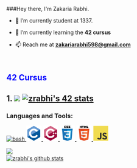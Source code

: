 ###Hey there, I'm Zakaria Rabhi.

- 🔭 I’m currently student at 1337.


- 🌱 I’m currently learning the **42 cursus**

- 📫 Reach me at **zakariarabhi598@gmail.com**
<br>
<h2 style="color: blue" > 42 Cursus <h2>
1. <img src="https://badge42.vercel.app/api/v2/cl1wlxh57001109mg04dwj69r/stats?cursusId=21&coalitionId=74" />
  <a href="https://github.com/oakoudad/badge42"><img src="https://badge.mediaplus.ma/binary/zrabhi" alt="zrabhi's 42 stats" /></a>
  
<h3 align="left">Languages and Tools:</h3>
<p align="left"> <a href="https://www.gnu.org/software/bash/" target="_blank"> <img src="https://www.vectorlogo.zone/logos/gnu_bash/gnu_bash-icon.svg" alt="bash" width="40" height="40"/> </a> <a href="https://www.cprogramming.com/" target="_blank"> <img src="https://raw.githubusercontent.com/devicons/devicon/master/icons/c/c-original.svg" alt="c" width="40" height="40"/> </a> <a href="https://www.w3schools.com/cpp/" target="_blank"> <img src="https://raw.githubusercontent.com/devicons/devicon/master/icons/cplusplus/cplusplus-original.svg" alt="cplusplus" width="40" height="40"/> </a> <a href="https://www.w3schools.com/css/" target="_blank"> <img src="https://raw.githubusercontent.com/devicons/devicon/master/icons/css3/css3-original-wordmark.svg" alt="css3" width="40" height="40"/> </a> <a href="https://www.w3.org/html/" target="_blank"> <img src="https://raw.githubusercontent.com/devicons/devicon/master/icons/html5/html5-original-wordmark.svg" alt="html5" width="40" height="40"/> </a> <a href="https://developer.mozilla.org/en-US/docs/Web/JavaScript" target="_blank"> <img src="https://raw.githubusercontent.com/devicons/devicon/master/icons/javascript/javascript-original.svg" alt="javascript" width="40" height="40"/> </a> </p>
<a href="https://github.com/zrabhi">
  <img align="center" src="https://github-readme-stats.vercel.app/api/top-langs/?username=zrabhi&theme=dark" />
</a>
<br>
<a href="https://github.com/zrabhi">
 <img align="center" src="https://github-readme-stats.vercel.app/api?username=zrabhi&show_icons=true&theme=radical&line_height=40" alt="zrabhi's github stats"/>
</a>
